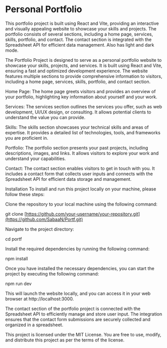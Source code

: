 # Personal Portfolio 


This portfolio project is built using React and Vite, providing an interactive and visually appealing website to showcase your skills and projects. The portfolio consists of several sections, including a home page, services, skills, portfolio, and contact. The contact section is integrated with the Spreadsheet API for efficient data management. Also has light and dark mode.

The Portfolio Project is designed to serve as a personal portfolio website to showcase your skills, projects, and services. It is built using React and Vite, ensuring a fast and optimized development experience. The website features multiple sections to provide comprehensive information to visitors, including a home page, services, skills, portfolio, and contact section.

Home Page: The home page greets visitors and provides an overview of your portfolio, highlighting key information about yourself and your work.

Services: The services section outlines the services you offer, such as web development, UI/UX design, or consulting. It allows potential clients to understand the value you can provide.

Skills: The skills section showcases your technical skills and areas of expertise. It provides a detailed list of technologies, tools, and frameworks you are proficient in.

Portfolio: The portfolio section presents your past projects, including descriptions, images, and links. It allows visitors to explore your work and understand your capabilities.

Contact: The contact section enables visitors to get in touch with you. It includes a contact form that collects user inputs and connects with the Spreadsheet API for efficient data storage and management.

Installation
To install and run this project locally on your machine, please follow these steps:

Clone the repository to your local machine using the following command:

git clone [https://github.com/your-username/your-repository.git](https://github.com/SabaaN/Portf.git)

Navigate to the project directory:

cd portf

Install the required dependencies by running the following command:

npm install

Once you have installed the necessary dependencies, you can start the project by executing the following command:

npm run dev

This will launch the website locally, and you can access it in your web browser at http://localhost:3000.

The contact section of the portfolio project is connected with the Spreadsheet API to efficiently manage and store user input. The integration ensures that the contact form submissions are securely collected and organized in a spreadsheet.

This project is licensed under the MIT License. You are free to use, modify, and distribute this project as per the terms of the license.
